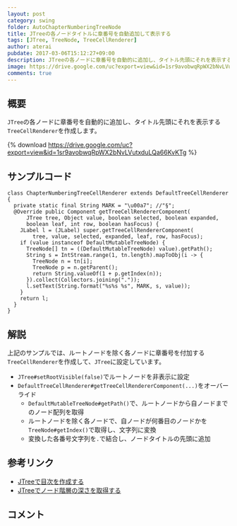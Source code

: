```yaml
---
layout: post
category: swing
folder: AutoChapterNumberingTreeNode
title: JTreeの各ノードタイトルに章番号を自動追加して表示する
tags: [JTree, TreeNode, TreeCellRenderer]
author: aterai
pubdate: 2017-03-06T15:12:27+09:00
description: JTreeの各ノードに章番号を自動的に追加し、タイトル先頭にそれを表示するTreeCellRendererを作成します。
image: https://drive.google.com/uc?export=view&id=1sr9avobwqRpWX2bNvLVutxduLQa66KvKTg
comments: true
---
```

## 概要
`JTree`の各ノードに章番号を自動的に追加し、タイトル先頭にそれを表示する`TreeCellRenderer`を作成します。

{% download https://drive.google.com/uc?export=view&id=1sr9avobwqRpWX2bNvLVutxduLQa66KvKTg %}

## サンプルコード
<pre class="prettyprint"><code>class ChapterNumberingTreeCellRenderer extends DefaultTreeCellRenderer {
  private static final String MARK = "\u00a7"; //"§";
  @Override public Component getTreeCellRendererComponent(
      JTree tree, Object value, boolean selected, boolean expanded,
      boolean leaf, int row, boolean hasFocus) {
    JLabel l = (JLabel) super.getTreeCellRendererComponent(
        tree, value, selected, expanded, leaf, row, hasFocus);
    if (value instanceof DefaultMutableTreeNode) {
      TreeNode[] tn = ((DefaultMutableTreeNode) value).getPath();
      String s = IntStream.range(1, tn.length).mapToObj(i -&gt; {
        TreeNode n = tn[i];
        TreeNode p = n.getParent();
        return String.valueOf(1 + p.getIndex(n));
      }).collect(Collectors.joining("."));
      l.setText(String.format("%s%s %s", MARK, s, value));
    }
    return l;
  }
}
</code></pre>

## 解説
上記のサンプルでは、ルートノードを除く各ノードに章番号を付加する`TreeCellRenderer`を作成して、`JTree`に設定しています。

- `JTree#setRootVisible(false)`でルートノードを非表示に設定
- `DefaultTreeCellRenderer#getTreeCellRendererComponent(...)`をオーバーライド
    - `DefaultMutableTreeNode#getPath()`で、ルートノードから自ノードまでのノード配列を取得
    - ルートノードを除く各ノードで、自ノードが何番目のノードかを`TreeNode#getIndex()`で取得し、文字列に変換
    - 変換した各番号文字列を`.`で結合し、ノードタイトルの先頭に追加

<!-- dummy comment line for breaking list -->

## 参考リンク
- [JTreeで目次を作成する](https://ateraimemo.com/Swing/TableOfContentsTree.html)
- [JTreeでノード階層の深さを取得する](https://ateraimemo.com/Swing/TreeNodeMaxLevel.html)

<!-- dummy comment line for breaking list -->

## コメント
